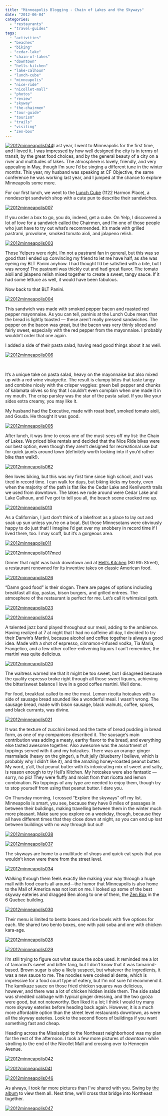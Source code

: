 ```yaml
---
title: "Minneapolis Blogging - Chain of Lakes and the Skyways"
date: "2012-06-04"
categories:
  - "restaurants"
  - "travel-guides"
tags:
  - "activities"
  - "beaches"
  - "biking"
  - "cedar-lake"
  - "chain-of-lakes"
  - "downtown"
  - "hells-kitchen"
  - "lake-calhoun"
  - "lunch-cube"
  - "minneapolis"
  - "nice-ride"
  - "nicollet-mall"
  - "photos"
  - "review"
  - "skyway"
  - "the-chairmen"
  - "tour-guide"
  - "tourism"
  - "trails"
  - "visiting"
  - "zen-box"
---
```


[![](http://s3.amazonaws.com/thegourmez-wpmedia/2012/05/2012minneapolis044.jpg "2012minneapolis044")](http://s3.amazonaws.com/thegourmez-wpmedia/2012/05/2012minneapolis044.jpg)Last year, I went to Minneapolis for the first time, and I loved it. I was impressed by how well designed the city is in terms of transit, by the great food choices, and by the general beauty of a city on a river and multitudes of lakes. The atmosphere is lovely, friendly, and very appealing in May, though I’m sure I’d be singing a different tune in the winter months. This year, my husband was speaking at CF Objective, the same conference he was working last year, and I jumped at the chance to explore Minneapolis some more.

For our first lunch, we went to the [Lunch Cube](http://www.thelunchcube.com/) (1122 Harmon Place), a nondescript sandwich shop with a cute pun to describe their sandwiches.

[![](http://s3.amazonaws.com/thegourmez-wpmedia/2012/05/2012minneapolis007.jpg "2012minneapolis007")](http://s3.amazonaws.com/thegourmez-wpmedia/2012/05/2012minneapolis007.jpg)

If you order a box to go, you do, indeed, get a cube. On Yelp, I discovered a lot of love for a sandwich called the Chairmen, and I’m one of those people who just have to try out what’s recommended. It’s made with grilled pastrami, provolone, smoked tomato aioli, and jalapeno relish.

[![](http://s3.amazonaws.com/thegourmez-wpmedia/2012/05/2012minneapolis003.jpg "2012minneapolis003")](http://s3.amazonaws.com/thegourmez-wpmedia/2012/05/2012minneapolis003.jpg)

Those Yelpers were right. I’m not a pastrami fan in general, but this was so good that I ended up convincing my friend to let me have half, as she was eyeing my BLT Panini anyhow. I had thought I’d be satisfied with a bite, but I was wrong! The pastrami was thickly cut and had great flavor. The tomato aioli and jalapeno relish mixed together to create a sweet, tangy sauce. If it had some lettuce as well, it would have been fabulous.

Now back to that BLT Panini.

[![](http://s3.amazonaws.com/thegourmez-wpmedia/2012/05/2012minneapolis004.jpg "2012minneapolis004")](http://s3.amazonaws.com/thegourmez-wpmedia/2012/05/2012minneapolis004.jpg)

This sandwich was made with smoked pepper bacon and roasted red pepper mayonnaise. As you can tell, paninis at the Lunch Cube mean that the bread is lightly toasted — these aren’t really pressed sandwiches. The pepper on the bacon was great, but the bacon was very thinly sliced and fairly sweet, especially with the red pepper from the mayonnaise. I probably wouldn’t order that one again.

I added a side of their pasta salad, having read good things about it as well.

[![](http://s3.amazonaws.com/thegourmez-wpmedia/2012/05/2012minneapolis006.jpg "2012minneapolis006")](http://s3.amazonaws.com/thegourmez-wpmedia/2012/05/2012minneapolis006.jpg)

 

It’s a unique take on pasta salad, heavy on the mayonnaise but also mixed up with a red wine vinaigrette. The result is clumpy bites that taste tangy and combine nicely with the crisper veggies: green bell pepper and chunks of kalamata olives so tiny that I couldn’t even complain when one made it in my mouth. The crisp parsley was the star of the pasta salad. If you like your sides extra creamy, you may like it.

My husband had the Executive, made with roast beef, smoked tomato aioli, and Gouda. He thought it was good.

[![](http://s3.amazonaws.com/thegourmez-wpmedia/2012/05/2012minneapolis005.jpg "2012minneapolis005")](http://s3.amazonaws.com/thegourmez-wpmedia/2012/05/2012minneapolis005.jpg)

After lunch, it was time to cross one of the must-sees off my list: the Chain of Lakes. We priced bike rentals and decided that the Nice Ride bikes were our best option, even though they aren’t designed for recreational use but for quick jaunts around town (definitely worth looking into if you’d rather bike than walk!).

[![](http://s3.amazonaws.com/thegourmez-wpmedia/2012/05/2012minneapolis062.jpg "2012minneapolis062")](http://s3.amazonaws.com/thegourmez-wpmedia/2012/05/2012minneapolis062.jpg)

Ben loves biking, but this was my first time since high school, and I was tired in record time. I can walk for days, but biking kicks my booty, even when the majority of the path is flat like the Cedar Lake and Kenilworth trails we used from downtown. The lakes we rode around were Cedar Lake and Lake Calhoun, and I’ve got to tell you all, the beach scene cracked me up.

[![](http://s3.amazonaws.com/thegourmez-wpmedia/2012/05/2012minneapolis013.jpg "2012minneapolis013")](http://s3.amazonaws.com/thegourmez-wpmedia/2012/05/2012minneapolis013.jpg)

As a Californian, I just don’t think of a lakefront as a place to lay out and soak up sun unless you’re on a boat. But those Minnesotans were obviously happy to do just that! I imagine I’d get over my snobbery in record time if I lived there, too. I may scoff, but it’s a gorgeous area.

[![](http://s3.amazonaws.com/thegourmez-wpmedia/2012/05/2012minneapolis011.jpg "2012minneapolis011")](http://s3.amazonaws.com/thegourmez-wpmedia/2012/05/2012minneapolis011.jpg)




<div class="caption">

[![](http://s3.amazonaws.com/thegourmez-wpmedia/2012/05/2012minneapolis017med-1024x190.jpg "2012minneapolis017med")](http://s3.amazonaws.com/thegourmez-wpmedia/2012/05/2012minneapolis017med.jpg)</div>


Dinner that night was back downtown and at [Hell’s Kitchen](http://www.hellskitcheninc.com/) (80 9th Street), a restaurant renowned for its inventive takes on classic American food.

[![](http://s3.amazonaws.com/thegourmez-wpmedia/2012/05/2012minneapolis026.jpg "2012minneapolis026")](http://s3.amazonaws.com/thegourmez-wpmedia/2012/05/2012minneapolis026.jpg)

“Damn good food” is their slogan. There are pages of options including breakfast all day, pastas, bison burgers, and grilled entrees. The atmosphere of the restaurant is perfect for me. Let’s call it whimsical goth.

[![](http://s3.amazonaws.com/thegourmez-wpmedia/2012/05/2012minneapolis023.jpg "2012minneapolis023")](http://s3.amazonaws.com/thegourmez-wpmedia/2012/05/2012minneapolis023.jpg)

[![](http://s3.amazonaws.com/thegourmez-wpmedia/2012/05/2012minneapolis024.jpg "2012minneapolis024")](http://s3.amazonaws.com/thegourmez-wpmedia/2012/05/2012minneapolis024.jpg)

A talented jazz band played throughout our meal, adding to the ambience. Having realized at 7 at night that I had no caffeine all day, I decided to try their Darwin’s Martini, because alcohol and coffee together is always a good idea. Made with a shot of espresso, cinnamon-infused vodka, Tia Maria, Frangelico, and a few other coffee-enlivening liquors I can’t remember, the martini was quite delicious.

[![](http://s3.amazonaws.com/thegourmez-wpmedia/2012/05/2012minneapolis020.jpg "2012minneapolis020")](http://s3.amazonaws.com/thegourmez-wpmedia/2012/05/2012minneapolis020.jpg)

The waitress warned me that it might be too sweet, but I disagreed because the quality espresso broke right through all those sweet liquors, achieving the bitter/sweet balance I love in a good coffee martini. Well done.

For food, breakfast called to me the most. Lemon ricotta hotcakes with a side of sausage bread sounded like a wonderful meal. I wasn’t wrong. The sausage bread, made with bison sausage, black walnuts, coffee, spices, and black currants, was divine.

[![](http://s3.amazonaws.com/thegourmez-wpmedia/2012/05/2012minneapolis021.jpg "2012minneapolis021")](http://s3.amazonaws.com/thegourmez-wpmedia/2012/05/2012minneapolis021.jpg)

It was the texture of zucchini bread and the taste of bread pudding in bread form, as one of my companions described it. The sausage’s main contribution was adding a meaty, earthy flavor to the bread, and everything else tasted awesome together. Also awesome was the assortment of toppings served with it and my hotcakes. There was an orange-ginger marmalade (heavy on the ginger), a fruit jelly (blueberry I believe, which is probably why I didn’t like it), and the amazing honey-roasted peanut butter. My word, y’all, that peanut butter with its intoxicating mix of sweet and salty, is reason enough to try Hell’s Kitchen. My hotcakes were also fantastic — sorry, no pic! They were fluffy and moist from that ricotta and lemon combination. No toppings of any type are needed to enjoy them, though try to stop yourself from using that peanut butter. I dare you.

On Thursday morning, I crossed “Explore the skyways” off my list. Minneapolis is smart, you see, because they have 8 miles of passages in between their buildings, making travelling between them in the winter much more pleasant. Make sure you explore on a weekday, though, because they all have different times that they close down at night, so you can end up lost between buildings with no way through but out!




<div class="caption">

[![](http://s3.amazonaws.com/thegourmez-wpmedia/2012/05/2012minneapolis038.jpg "2012minneapolis038")](http://s3.amazonaws.com/thegourmez-wpmedia/2012/05/2012minneapolis038.jpg)</div>





<div class="caption">

[![](http://s3.amazonaws.com/thegourmez-wpmedia/2012/05/2012minneapolis037.jpg "2012minneapolis037")](http://s3.amazonaws.com/thegourmez-wpmedia/2012/05/2012minneapolis037.jpg)</div>


The skyways are home to a multitude of shops and quick eat spots that you wouldn’t know were there from the street level.




<div class="caption">

[![](http://s3.amazonaws.com/thegourmez-wpmedia/2012/05/2012minneapolis034.jpg "2012minneapolis034")](http://s3.amazonaws.com/thegourmez-wpmedia/2012/05/2012minneapolis034.jpg)</div>


Walking through them feels exactly like making your way through a huge mall with food courts all around—the humor that Minneapolis is also home to the Mall of America was not lost on me. I looked up some of the best skyway eateries and dragged Ben along to one of them, the [Zen Box](http://www.zen-box.com/?sPage=lunch_menu&adv1=1) in the 6 Quebec building.

[![](http://s3.amazonaws.com/thegourmez-wpmedia/2012/05/2012minneapolis030.jpg "2012minneapolis030")](http://s3.amazonaws.com/thegourmez-wpmedia/2012/05/2012minneapolis030.jpg)

Their menu is limited to bento boxes and rice bowls with five options for each. We shared two bento boxes, one with yaki soba and one with chicken kara-age.

[![](http://s3.amazonaws.com/thegourmez-wpmedia/2012/05/2012minneapolis028.jpg "2012minneapolis028")](http://s3.amazonaws.com/thegourmez-wpmedia/2012/05/2012minneapolis028.jpg)

[![](http://s3.amazonaws.com/thegourmez-wpmedia/2012/05/2012minneapolis029.jpg "2012minneapolis029")](http://s3.amazonaws.com/thegourmez-wpmedia/2012/05/2012minneapolis029.jpg)

I’m still trying to figure out what sauce the soba used. It reminded me a lot of tamarind’s sweet and bitter tang, but I don’t know that it was tamarind-based. Brown sugar is also a likely suspect, but whatever the ingredients, it was a new sauce to me. The noodles were cooked al dente, which is impressive for a food court type of eatery, but I’m not sure I’d recommend it. The kamikaze sauce on those fried chicken squares was delicious, however, and there was a lot of chicken hidden inside them. The side salad was shredded cabbage with typical ginger dressing, and the two gyoza were good, but not noteworthy. Ben liked it a lot; I think I would try many more skyway eateries before heading back again. However, it is a much more affordable option than the street level restaurants downtown, as were all the skyway eateries. Look to the second floors of buildings if you want something fast and cheap.

Heading across the Mississippi to the Northeast neighborhood was my plan for the rest of the afternoon. I took a few more pictures of downtown while strolling to the end of the Nicollet Mall and crossing over to Hennepin Avenue.




<div class="caption">

[![](http://s3.amazonaws.com/thegourmez-wpmedia/2012/05/2012minneapolis042.jpg "2012minneapolis042")](http://s3.amazonaws.com/thegourmez-wpmedia/2012/05/2012minneapolis042.jpg)</div>





<div class="caption">

[![](http://s3.amazonaws.com/thegourmez-wpmedia/2012/05/2012minneapolis041.jpg "2012minneapolis041")](http://s3.amazonaws.com/thegourmez-wpmedia/2012/05/2012minneapolis041.jpg)</div>





<div class="caption">

[![](http://s3.amazonaws.com/thegourmez-wpmedia/2012/05/2012minneapolis046.jpg "2012minneapolis046")](http://s3.amazonaws.com/thegourmez-wpmedia/2012/05/2012minneapolis046.jpg)</div>


As always, I took far more pictures than I've shared with you. Swing by [the album](https://www.facebook.com/media/set/?set=a.10150832997214607.405315.567409606&type=3 "Facebook Album") to view them all. Next time, we'll cross that bridge into Northeast together.




<div class="caption">

[![](http://s3.amazonaws.com/thegourmez-wpmedia/2012/05/2012minneapolis047.jpg "2012minneapolis047")](http://s3.amazonaws.com/thegourmez-wpmedia/2012/05/2012minneapolis047.jpg)</div>

